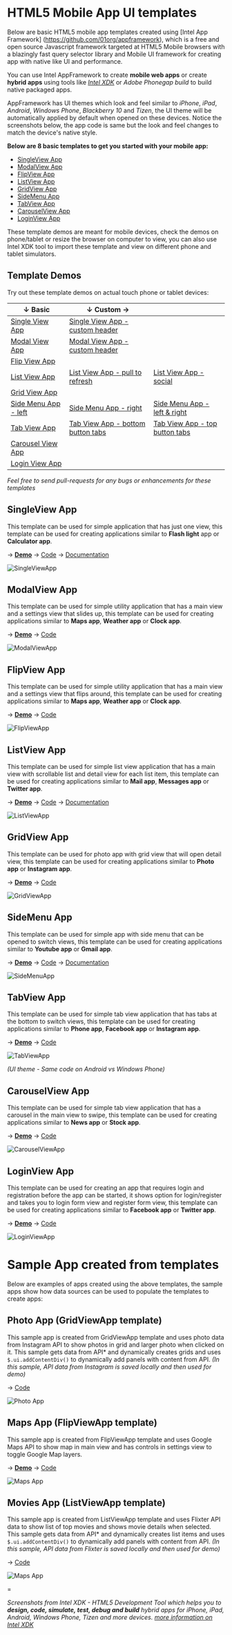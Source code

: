 HTML5 Mobile App UI templates
=============================

Below are basic HTML5 mobile app templates created using [Intel App Framework] (https://github.com/01org/appframework), which is a free and open source Javascript framework targeted at HTML5 Mobile browsers with a blazingly fast query selector library and Mobile UI framework for creating app with native like UI and performance.

You can use Intel AppFramework to create __mobile web apps__ or create __hybrid apps__ using tools like [_Intel XDK_](http://xdk-software.intel.com/) or _Adobe Phonegap build_ to build native packaged apps.

AppFramework has UI themes which look and feel similar to _iPhone_, _iPad_, _Android_, _Windows Phone_, _Blackberry 10_ and _Tizen_, the UI theme will be automatically applied by default when opened on these devices. Notice the screenshots below, the app code is same but the look and feel changes to match the device's native style.

__Below are 8 basic templates to get you started with your mobile app:__

- [SingleView App](#singleview-app)
- [ModalView App](#modalview-app)
- [FlipView App](#flipview-app)
- [ListView App](#listview-app)
- [GridView App](#gridview-app)
- [SideMenu App](#sidemenu-app)
- [TabView App](#tabview-app)
- [CarouselView App](#carouselview-app)
- [LoginView App](#loginview-app)

These template demos are meant for mobile devices, check the demos on phone/tablet or resize the browser on computer to view, you can also use Intel XDK tool to import these template and view on different phone and tablet simulators.

Template Demos
--------------

Try out these template demos on actual touch phone or tablet devices:

| &darr; Basic    | &darr; Custom &rarr;  | |
| --------------- | --- | --- | 
| [Single View App](http://htmlpreview.github.io/?https://raw.github.com/krisrak/appframework-templates/master/template-SingleViewApp.html) | [Single View App - custom header](http://htmlpreview.github.io/?https://raw.github.com/krisrak/appframework-templates/master/template-SingleViewApp-header.html) | | |
| [Modal View App](http://htmlpreview.github.io/?https://raw.github.com/krisrak/appframework-templates/master/template-ModalViewApp.html)  | [Modal View App - custom header](http://htmlpreview.github.io/?https://raw.github.com/krisrak/appframework-templates/master/template-ModalViewApp-custom.html) | | |
| [Flip View App](http://htmlpreview.github.io/?https://raw.github.com/krisrak/appframework-templates/master/template-FlipViewApp.html)   | | | |
| [List View App](http://htmlpreview.github.io/?https://raw.github.com/krisrak/appframework-templates/master/template-ListViewApp.html)   | [List View App - pull to refresh](http://htmlpreview.github.io/?https://raw.github.com/krisrak/appframework-templates/master/template-ListViewApp-pullToRefresh.html) | [List View App - social](http://htmlpreview.github.io/?https://raw.github.com/krisrak/appframework-templates/master/template-ListViewApp-social.html) | |
| [Grid View App](http://htmlpreview.github.io/?https://raw.github.com/krisrak/appframework-templates/master/template-GridViewApp.html)   | | | |
| [Side Menu App - left](http://htmlpreview.github.io/?https://raw.github.com/krisrak/appframework-templates/master/template-SideMenuApp-left.html) | [Side Menu App - right](http://htmlpreview.github.io/?https://raw.github.com/krisrak/appframework-templates/master/template-SideMenuApp-right.html) | [Side Menu App - left & right](http://htmlpreview.github.io/?https://raw.github.com/krisrak/appframework-templates/master/template-SideMenuApp-both.html) |
| [Tab View App](http://htmlpreview.github.io/?https://raw.github.com/krisrak/appframework-templates/master/template-TabViewApp.html)    | [Tab View App - bottom button tabs](http://htmlpreview.github.io/?https://raw.github.com/krisrak/appframework-templates/master/template-TabViewApp-bottomButtonTabs.html) | [Tab View App - top button tabs](http://htmlpreview.github.io/?https://raw.github.com/krisrak/appframework-templates/master/template-TabViewApp-topButtonTabs.html) | |
| [Carousel View App](http://htmlpreview.github.io/?https://raw.github.com/krisrak/appframework-templates/master/template-CarouselViewApp.html)   | | | |
| [Login View App](http://htmlpreview.github.io/?https://raw.github.com/krisrak/appframework-templates/master/template-LoginViewApp.html)  | | | |

_Feel free to send pull-requests for any bugs or enhancements for these templates_

SingleView App
-
This template can be used for simple application that has just one view, this template can be used for creating applications similar to __Flash light__ app or __Calculator app__. 

&rarr; [__Demo__](http://htmlpreview.github.io/?https://raw.github.com/krisrak/appframework-templates/master/template-SingleViewApp.html) &rarr; [Code](https://github.com/krisrak/appframework-templates/blob/master/template-SingleViewApp.html) &rarr; [Documentation](https://github.com/krisrak/appframework-templates/blob/master/documentation/SingleViewApp.md)

![SingleViewApp](https://raw.github.com/krisrak/appframework-templates/master/screenshots/SingleViewApp.png)

ModalView App
-
This template can be used for simple utility application that has a main view and a settings view that slides up, this template can be used for creating applications similar to __Maps app__, __Weather app__ or __Clock app__. 

&rarr; [__Demo__](http://htmlpreview.github.io/?https://raw.github.com/krisrak/appframework-templates/master/template-ModalViewApp.html) &rarr; [Code](https://github.com/krisrak/appframework-templates/blob/master/template-ModalViewApp.html)

![ModalViewApp](https://raw.github.com/krisrak/appframework-templates/master/screenshots/FlipViewApp.png)

FlipView App
-
This template can be used for simple utility application that has a main view and a settings view that flips around, this template can be used for creating applications similar to __Maps app__, __Weather app__ or __Clock app__. 

&rarr; [__Demo__](http://htmlpreview.github.io/?https://raw.github.com/krisrak/appframework-templates/master/template-FlipViewApp.html) &rarr; [Code](https://github.com/krisrak/appframework-templates/blob/master/template-FlipViewApp.html)

![FlipViewApp](https://raw.github.com/krisrak/appframework-templates/master/screenshots/FlipViewApp.png)

ListView App
-
This template can be used for simple list view application that has a main view with scrollable list and detail view for each list item, this template can be used for creating applications similar to __Mail app__, __Messages app__ or __Twitter app__.

&rarr; [__Demo__](http://htmlpreview.github.io/?https://raw.github.com/krisrak/appframework-templates/master/template-ListViewApp.html) &rarr; [Code](https://github.com/krisrak/appframework-templates/blob/master/template-ListViewApp.html) &rarr; [Documentation](https://github.com/krisrak/appframework-templates/blob/master/documentation/ListViewApp.md)

![ListViewApp](https://raw.github.com/krisrak/appframework-templates/master/screenshots/ListViewApp.png)

GridView App
-
This template can be used for photo app with grid view that will open detail view, this template can be used for creating applications similar to __Photo app__ or __Instagram app__.

&rarr; [__Demo__](http://htmlpreview.github.io/?https://raw.github.com/krisrak/appframework-templates/master/template-GridViewApp.html) &rarr; [Code](https://github.com/krisrak/appframework-templates/blob/master/template-GridViewApp.html)

![GridViewApp](https://raw.github.com/krisrak/appframework-templates/master/screenshots/GridViewApp.png)

SideMenu App
-
This template can be used for simple app with side menu that can be opened to switch views, this template can be used for creating applications similar to __Youtube app__ or __Gmail app__.

&rarr; [__Demo__](http://htmlpreview.github.io/?https://raw.github.com/krisrak/appframework-templates/master/template-SideMenuApp-left.html) &rarr; [Code](https://github.com/krisrak/appframework-templates/blob/master/template-SideMenuApp-left.html) &rarr; [Documentation](https://github.com/krisrak/appframework-templates/blob/master/documentation/SideMenuApp.md)

![SideMenuApp](https://raw.github.com/krisrak/appframework-templates/master/screenshots/SideMenuApp.png)

TabView App
-
This template can be used for simple tab view application that has tabs at the bottom to switch views, this template can be used for creating applications similar to __Phone app__, __Facebook app__ or __Instagram app__.

&rarr; [__Demo__](http://htmlpreview.github.io/?https://raw.github.com/krisrak/appframework-templates/master/template-TabViewApp.html) &rarr; [Code](https://github.com/krisrak/appframework-templates/blob/master/template-TabViewApp.html)

![TabViewApp](https://raw.github.com/krisrak/appframework-templates/master/screenshots/TabViewApp.png)

_(UI theme - Same code on Android vs Windows Phone)_

CarouselView App
-
This template can be used for simple tab view application that has a carousel in the main view to swipe, this template can be used for creating applications similar to __News app__ or __Stock app__.

&rarr; [__Demo__](http://htmlpreview.github.io/?https://raw.github.com/krisrak/appframework-templates/master/template-CarouselViewApp.html) &rarr; [Code](https://github.com/krisrak/appframework-templates/blob/master/template-CarouselViewApp.html)

![CarouselViewApp](https://raw.github.com/krisrak/appframework-templates/master/screenshots/CarouselViewApp.png)

LoginView App
-
This template can be used for creating an app that requires login and registration before the app can be started, it shows option for login/register and takes you to login form view and register form view, this template can be used for creating applications similar to __Facebook app__ or __Twitter app__.

&rarr; [__Demo__](http://htmlpreview.github.io/?https://raw.github.com/krisrak/appframework-templates/master/template-LoginViewApp.html) &rarr; [Code](https://github.com/krisrak/appframework-templates/blob/master/template-LoginViewApp.html)

![LoginViewApp](https://raw.github.com/krisrak/appframework-templates/master/screenshots/LoginViewApp.png)


Sample App created from templates
=

Below are examples of apps created using the above templates, the sample apps show how data sources can be used to populate the templates to create apps:

Photo App (GridViewApp template)
-
This sample app is created from GridViewApp template and uses photo data from Instagram API to show photos in grid and larger photo when clicked on it. This sample gets data from API* and dynamically creates grids and uses `$.ui.addContentDiv()` to dynamically add panels with content from API. _(In this sample, API data from Instagram is saved locally and then used for demo)_

&rarr; [Code](https://github.com/krisrak/appframework-templates/blob/master/app-GridViewApp-Photos.html)

![Photo App](https://raw.github.com/krisrak/appframework-templates/master/screenshots/GridViewApp-Photo.png)

Maps App (FlipViewApp template)
-
This sample app is created from FlipViewApp template and uses Google Maps API to show map in main view and has controls in settings view to toggle Google Map layers.

&rarr; [__Demo__](http://htmlpreview.github.io/?https://raw.github.com/krisrak/appframework-templates/master/app-FlipViewApp-Maps.html) &rarr; [Code](https://github.com/krisrak/appframework-templates/blob/master/app-FlipViewApp-Maps.html)

![Maps App](https://raw.github.com/krisrak/appframework-templates/master/screenshots/FlipViewApp-Maps.png)

Movies App (ListViewApp template)
-
This sample app is created from ListViewApp template and uses Flixter API data to show list of top movies and shows movie details when selected. This sample gets data from API* and dynamically creates list items and uses `$.ui.addContentDiv()` to dynamically add panels with content from API. _(In this sample, API data from Flixter is saved locally and then used for demo)_

&rarr; [Code](https://github.com/krisrak/appframework-templates/blob/master/app-ListViewApp-Movies.html)

![Maps App](https://raw.github.com/krisrak/appframework-templates/master/screenshots/ListViewApp-Movies.png)


=

_Screenshots from Intel XDK - HTML5 Development Tool which helps you to_ ___design, code, simulate, test, debug and build___ _hybrid apps for iPhone, iPad, Android, Windows Phone, Tizen and more devices. [more information on Intel XDK](http://xdk-software.intel.com/)_
